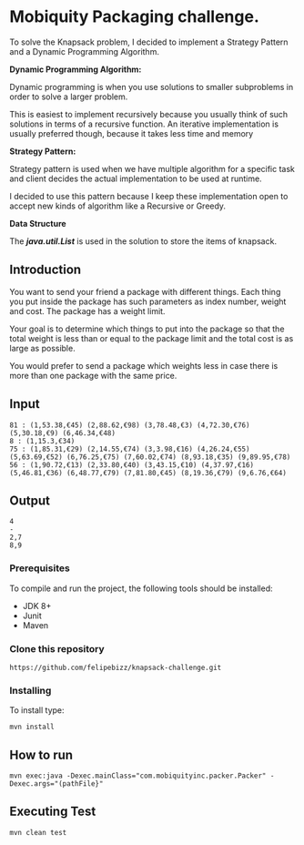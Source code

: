 # Mobiquity Packaging challenge.


To solve the Knapsack problem, I decided to implement a Strategy Pattern and a Dynamic Programming Algorithm.

 **Dynamic Programming Algorithm:**
  
 Dynamic programming is when you use solutions to smaller subproblems in order to solve a larger problem.
 
 This is easiest to implement recursively because you usually think of such solutions in terms of a recursive
 function. An iterative implementation is usually preferred though, because it takes less time and memory

 **Strategy Pattern:**
  
Strategy pattern is used when we have multiple algorithm for a specific task and client decides the actual 
implementation to be used at runtime.

I decided to use this pattern because I keep these implementation open to accept
new kinds of algorithm like a Recursive or Greedy.
 
 **Data Structure**
 
The ***java.util.List*** is used in the solution to store the items of knapsack.


## Introduction

You want to send your friend a package with different things. Each thing you put inside the package has such parameters as index number, weight and cost. The package has a weight limit.  

Your goal is to determine which things to put into the package so that the total weight is less than or equal to the package limit and the total cost is as large as possible.

You would prefer to send a package which weights less in case there is more than one package with the same price.

## Input

```
81 : (1,53.38,€45) (2,88.62,€98) (3,78.48,€3) (4,72.30,€76) (5,30.18,€9) (6,46.34,€48)
8 : (1,15.3,€34)
75 : (1,85.31,€29) (2,14.55,€74) (3,3.98,€16) (4,26.24,€55) (5,63.69,€52) (6,76.25,€75) (7,60.02,€74) (8,93.18,€35) (9,89.95,€78)
56 : (1,90.72,€13) (2,33.80,€40) (3,43.15,€10) (4,37.97,€16) (5,46.81,€36) (6,48.77,€79) (7,81.80,€45) (8,19.36,€79) (9,6.76,€64)
```

## Output

```
4
- 
2,7 
8,9
```

### Prerequisites

To compile and run the project, the following tools should be installed:
* JDK 8+
* Junit
* Maven

### Clone this repository
```
https://github.com/felipebizz/knapsack-challenge.git   
```

### Installing

To install type: 

```
mvn install
```

## How to run

```
mvn exec:java -Dexec.mainClass="com.mobiquityinc.packer.Packer" -Dexec.args="(pathFile}"
```

 
 ## Executing Test
 ```
 mvn clean test
```